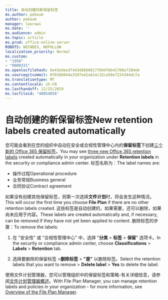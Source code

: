```yaml
---
title: 自动创建的新保留标签
ms.author: pebaum
author: pebaum
manager: laurawi
ms.date: ''
ms.audience: admin
ms.topic: article
ms.prod: office-online-server
ROBOTS: NOINDEX, NOFOLLOW
localization_priority: Normal
ms.custom:
- "1958"
- "9000331"
ms.openlocfilehash: 6e43edeedf443d8866817f604f6b41708e7284e6
ms.sourcegitcommit: 0f0186044a3597e42ad14c32ca58e7224344dcfa
ms.translationtype: MT
ms.contentlocale: zh-CN
ms.lasthandoff: 12/15/2019
ms.locfileid: "40054656"
---
```

# <a name="new-retention-labels-created-automatically"></a><span data-ttu-id="95d2f-102">自动创建的新保留标签</span><span class="sxs-lookup"><span data-stu-id="95d2f-102">New retention labels created automatically</span></span>

<span data-ttu-id="95d2f-103">您可能会看到在您的组织中自动在安全或合规性管理中心内的**保留标签**下创建[三个新的 Office 365 保留标签](https://docs.microsoft.com/office365/securitycompliance/file-plan-manager#default-retention-labels-and-label-policy)。</span><span class="sxs-lookup"><span data-stu-id="95d2f-103">You may see [three new Office 365 retention labels](https://docs.microsoft.com/office365/securitycompliance/file-plan-manager#default-retention-labels-and-label-policy) created automatically in your organization under **Retention labels** in the security or compliance admin center.</span></span> <span data-ttu-id="95d2f-104">标签名称为：</span><span class="sxs-lookup"><span data-stu-id="95d2f-104">The label names are:</span></span>

- <span data-ttu-id="95d2f-105">操作过程</span><span class="sxs-lookup"><span data-stu-id="95d2f-105">Operational procedure</span></span>
- <span data-ttu-id="95d2f-106">业务常规</span><span class="sxs-lookup"><span data-stu-id="95d2f-106">Business general</span></span>
- <span data-ttu-id="95d2f-107">合同协议</span><span class="sxs-lookup"><span data-stu-id="95d2f-107">Contract agreement</span></span>

<span data-ttu-id="95d2f-108">如果没有创建其他保留标签，则第一次选择**文件计划**时，将会发生这种情况。</span><span class="sxs-lookup"><span data-stu-id="95d2f-108">This will occur the first time you choose **File Plan** if there are no other retention labels created.</span></span> <span data-ttu-id="95d2f-109">这些标签是自动创建的，如果需要，还可以删除，如果尚未应用于内容。</span><span class="sxs-lookup"><span data-stu-id="95d2f-109">These labels are created automatically and, if necessary, can be removed if they have not yet been applied to content.</span></span> <span data-ttu-id="95d2f-110">删除标签的步骤：</span><span class="sxs-lookup"><span data-stu-id="95d2f-110">To remove the labels:</span></span>

1. <span data-ttu-id="95d2f-111">在 "安全性" 或 "合规性管理中心" 中，选择 "**分类** > **标签** > **保留**" 选项卡。</span><span class="sxs-lookup"><span data-stu-id="95d2f-111">In the security or compliance admin center, choose **Classifications** > **Labels** > **Retention** tab.</span></span>

1. <span data-ttu-id="95d2f-112">选择要删除的保留标签 >**删除标签** > **"是"** 以删除标签。</span><span class="sxs-lookup"><span data-stu-id="95d2f-112">Select the retention labels that you want to remove > **Delete label** > **Yes** to delete the label.</span></span>

<span data-ttu-id="95d2f-113">使用文件计划管理器，您可以管理组织中的保留标签和策略-有关详细信息，请参阅[文件计划管理器概述](https://docs.microsoft.com/office365/securitycompliance/file-plan-manager)。</span><span class="sxs-lookup"><span data-stu-id="95d2f-113">With File Plan Manager, you can manage retention labels and policies in your organization - for more information, see [Overview of the File Plan Manager](https://docs.microsoft.com/office365/securitycompliance/file-plan-manager).</span></span>